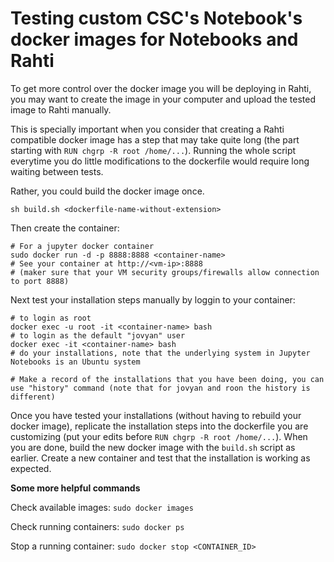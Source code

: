# Testing custom CSC's Notebook's docker images for Notebooks and Rahti

 To get more control over the docker image you will be deploying in Rahti, you may want to create the image in your computer and upload the tested image to Rahti manually.

 This is specially important when you consider that creating a Rahti compatible docker image has a step that may take quite long (the part starting with `RUN chgrp -R root /home/...`). Running the whole script everytime you do little modifications to the dockerfile would require long waiting between tests.

 Rather, you could build the docker image once.
```shell
sh build.sh <dockerfile-name-without-extension>
```

 Then create the container:
 ```shell
 # For a jupyter docker container
 sudo docker run -d -p 8888:8888 <container-name>
 # See your container at http://<vm-ip>:8888
 # (maker sure that your VM security groups/firewalls allow connection to port 8888)
 ```

Next test your installation steps manually by loggin to your container:
```shell
# to login as root
docker exec -u root -it <container-name> bash     
# to login as the default "jovyan" user
docker exec -it <container-name> bash
# do your installations, note that the underlying system in Jupyter Notebooks is an Ubuntu system

# Make a record of the installations that you have been doing, you can use "history" command (note that for jovyan and roon the history is different)
```

Once you have tested your installations (without having to rebuild your docker image), replicate the installation steps into the dockerfile you are customizing (put your edits before `RUN chgrp -R root /home/...`). When you are done, build the new docker image with the `build.sh` script as earlier. Create a new container and test that the installation is working as expected.

**Some more helpful commands**

Check available images:
`sudo docker images`

Check running containers:
`sudo docker ps`
 
Stop a running container:
 `sudo docker stop <CONTAINER_ID>`
 
 

